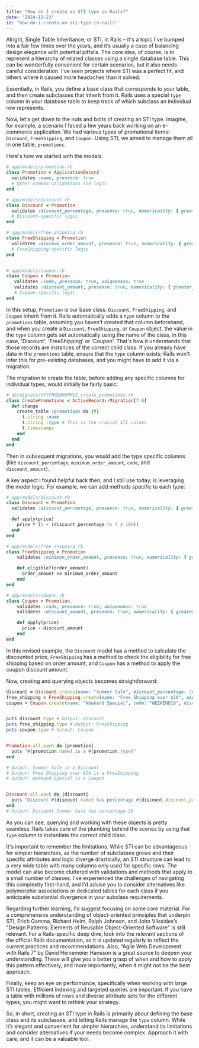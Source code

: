 ```yaml
---
title: "How do I create an STI type in Rails?"
date: "2024-12-23"
id: "how-do-i-create-an-sti-type-in-rails"
---
```


Alright,  Single Table Inheritance, or STI, in Rails – it's a topic I've bumped into a fair few times over the years, and it’s usually a case of balancing design elegance with potential pitfalls. The core idea, of course, is to represent a hierarchy of related classes using a single database table. This can be wonderfully convenient for certain scenarios, but it also needs careful consideration. I've seen projects where STI was a perfect fit, and others where it caused more headaches than it solved.

Essentially, in Rails, you define a base class that corresponds to your table, and then create subclasses that inherit from it. Rails uses a special `type` column in your database table to keep track of which subclass an individual row represents.

Now, let's get down to the nuts and bolts of creating an STI type. Imagine, for example, a scenario I faced a few years back working on an e-commerce application. We had various types of promotional items: `Discount`, `FreeShipping`, and `Coupon`. Using STI, we aimed to manage them all in one table, `promotions`.

Here's how we started with the models:

```ruby
# app/models/promotion.rb
class Promotion < ApplicationRecord
  validates :name, presence: true
  # Other common validations and logic
end

# app/models/discount.rb
class Discount < Promotion
  validates :discount_percentage, presence: true, numericality: { greater_than: 0, less_than_or_equal_to: 100 }
  # Discount-specific logic
end

# app/models/free_shipping.rb
class FreeShipping < Promotion
  validates :minimum_order_amount, presence: true, numericality: { greater_than_or_equal_to: 0 }
  # FreeShipping-specific logic
end


# app/models/coupon.rb
class Coupon < Promotion
   validates :code, presence: true, uniqueness: true
   validates :discount_amount, presence: true, numericality: { greater_than: 0 }
   # Coupon-specific logic
end
```

In this setup, `Promotion` is our base class. `Discount`, `FreeShipping`, and `Coupon` inherit from it. Rails automatically adds a `type` column to the `promotions` table, assuming you haven't created that column beforehand, and when you create a `Discount`, `FreeShipping`, or `Coupon` object, the value in the `type` column gets set automatically using the name of the class, in this case, 'Discount', 'FreeShipping' or 'Coupon'. That's how it understands that those records are instances of the correct child class. If you already have data in the `promotions` table, ensure that the `type` column exists; Rails won't infer this for pre-existing databases, and you might have to add it via a migration.

The migration to create the table, before adding any specific columns for individual types, would initially be fairly basic:

```ruby
# db/migrate/YYYYMMDDHHMMSS_create_promotions.rb
class CreatePromotions < ActiveRecord::Migration[7.0]
  def change
    create_table :promotions do |t|
      t.string :name
      t.string :type # This is the crucial STI column
      t.timestamps
    end
  end
end
```

Then in subsequent migrations, you would add the type specific columns (like `discount_percentage`, `minimum_order_amount`, `code`, and `discount_amount`).

A key aspect I found helpful back then, and I still use today, is leveraging the model logic. For example, we can add methods specific to each type:

```ruby
# app/models/discount.rb
class Discount < Promotion
  validates :discount_percentage, presence: true, numericality: { greater_than: 0, less_than_or_equal_to: 100 }

  def apply(price)
    price * (1 - (discount_percentage.to_f / 100))
  end
end

# app/models/free_shipping.rb
class FreeShipping < Promotion
    validates :minimum_order_amount, presence: true, numericality: { greater_than_or_equal_to: 0 }

    def eligible?(order_amount)
      order_amount >= minimum_order_amount
    end
end

# app/models/coupon.rb
class Coupon < Promotion
    validates :code, presence: true, uniqueness: true
    validates :discount_amount, presence: true, numericality: { greater_than: 0 }

    def apply(price)
      price - discount_amount
    end
end
```

In this revised example, the `Discount` model has a method to calculate the discounted price, `FreeShipping` has a method to check the eligibility for free shipping based on order amount, and `Coupon` has a method to apply the coupon discount amount.

Now, creating and querying objects becomes straightforward:

```ruby
discount = Discount.create(name: "Summer Sale", discount_percentage: 20)
free_shipping = FreeShipping.create(name: "Free Shipping over $50", minimum_order_amount: 50)
coupon = Coupon.create(name: "Weekend Special", code: "WEEKEND10", discount_amount: 10)


puts discount.type # Output: Discount
puts free_shipping.type # Output: FreeShipping
puts coupon.type # Output: Coupon


Promotion.all.each do |promotion|
  puts "#{promotion.name} is a #{promotion.type}"
end

# Output: Summer Sale is a Discount
# Output: Free Shipping over $50 is a FreeShipping
# Output: Weekend Special is a Coupon


Discount.all.each do |discount|
  puts "Discount #{discount.name} has percentage #{discount.discount_percentage}"
end
# Output: Discount Summer Sale has percentage 20
```

As you can see, querying and working with these objects is pretty seamless. Rails takes care of the plumbing behind the scenes by using that `type` column to instantiate the correct child class.

It's important to remember the limitations. While STI can be advantageous for simpler hierarchies, as the number of subclasses grows and their specific attributes and logic diverge drastically, an STI structure can lead to a very wide table with many columns only used for specific rows. The model can also become cluttered with validations and methods that apply to a small number of classes. I've experienced the challenges of navigating this complexity first-hand, and I'd advise you to consider alternatives like polymorphic associations or dedicated tables for each class if you anticipate substantial divergence in your subclass requirements.

Regarding further learning, I'd suggest focusing on some core material. For a comprehensive understanding of object-oriented principles that underpin STI, Erich Gamma, Richard Helm, Ralph Johnson, and John Vlissides’s "Design Patterns: Elements of Reusable Object-Oriented Software" is still relevant. For a Rails-specific deep dive, look into the relevant sections of the official Rails documentation, as it is updated regularly to reflect the current practices and recommendations. Also, “Agile Web Development with Rails 7” by David Heinemeier Hansson is a great source to deepen your understanding. These will give you a better grasp of when and how to apply this pattern effectively, and more importantly, when it might not be the best approach.

Finally, keep an eye on performance, specifically when working with large STI tables. Efficient indexing and targeted queries are important. If you have a table with millions of rows and diverse attribute sets for the different types, you might want to rethink your strategy.

So, in short, creating an STI type in Rails is primarily about defining the base class and its subclasses, and letting Rails manage the `type` column. While it’s elegant and convenient for simpler hierarchies, understand its limitations and consider alternatives if your needs become complex. Approach it with care, and it can be a valuable tool.
